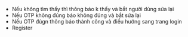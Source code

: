 - Nếu không tìm thấy thì thông báo k thấy và bắt người dùng sửa lại
- Nếu OTP không đúng báo không đúng và bắt sửa lại
- Nếu OTP đúgn thông báo thành công và điều hướng sang trang login
- Register 